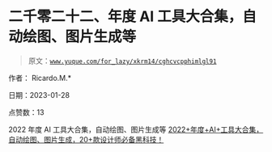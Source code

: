# 二千零二十二、年度 AI 工具大合集，自动绘图、图片生成等

> 原文：[`www.yuque.com/for_lazy/xkrm14/cghcvcpphimlgl91`](https://www.yuque.com/for_lazy/xkrm14/cghcvcpphimlgl91)



作者： Ricardo.M.* 

日期：2023-01-28 

点赞数：13 

2022 年度 AI 工具大合集，自动绘图、图片生成等 [2022+年度+AI+工具大合集，自动绘图、图片生成，20+款设计师必备黑科技！](https://mp.weixin.qq.com/s/pbp6BiwIv1LJRFxXgoLvtg) 

